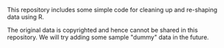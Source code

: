 This repository includes some simple code for cleaning up and re-shaping data using R.

The original data is copyrighted and hence cannot be shared in this repository. We will try adding some sample "dummy" data in the future.